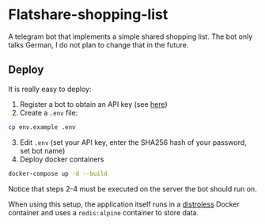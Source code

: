 # Flatshare-shopping-list
A telegram bot that implements a simple shared shopping list. The bot only talks German, I do not plan to change that in the future.
## Deploy
It is really easy to deploy:
1. Register a bot to obtain an API key (see [here](https://core.telegram.org/bots))
2. Create a `.env` file:
```bash
cp env.example .env
```
3. Edit `.env` (set your API key, enter the SHA256 hash of your password, set bot name)
4. Deploy docker containers
```bash
docker-compose up -d --build
```
Notice that steps 2-4 must be executed on the server the bot should run on.

When using this setup, the application itself runs in a [distroless](https://github.com/GoogleContainerTools/distroless) Docker container and uses a `redis:alpine` container to store data.
